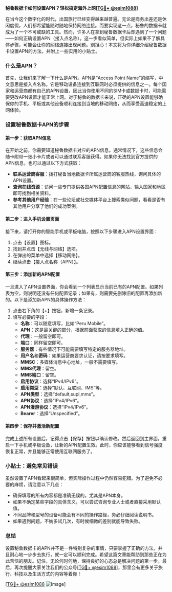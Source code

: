 **秘鲁数据卡如何设置APN？轻松搞定海外上网[[TG💪+ @esim1088](https://t.me/s/esim1088)]**

在当今这个数字化的时代，出国旅行已经变得越来越普遍。无论是商务出差还是休闲度假，人们都希望能随时随地保持网络连接。而要实现这一点，秘鲁的数据卡就成为了一个不可或缺的工具。然而，许多人在拿到秘鲁数据卡后却遇到了一个问题——如何正确设置APN（接入点名称）。这一步看似简单，但实际上如果不了解具体步骤，可能会让你的网络连接出现问题。别担心！本文将为你详细介绍秘鲁数据卡设置APN的方法，并附上一些实用的小贴士。

### 什么是APN？

首先，让我们来了解一下什么是APN。APN是“Access Point Name”的缩写，中文意思是接入点名称。它是移动设备连接到互联网时必须提供的信息之一。每个国家和运营商都有自己的APN设置，因此当你使用不同的SIM卡或数据卡时，可能需要更改APN设置才能正常上网。对于秘鲁的数据卡来说，正确的APN设置能够确保你的手机、平板或其他设备顺利连接到当地的移动网络，从而享受高速稳定的上网体验。

### 设置秘鲁数据卡APN的步骤

#### 第一步：获取APN信息
在开始之前，你需要知道秘鲁数据卡对应的APN信息。通常情况下，这些信息会随卡附带一张小卡片或者可以通过联系客服获得。如果你无法找到官方提供的APN信息，也可以通过以下方式获取：
- **联系运营商客服**：拨打秘鲁当地数据卡所属运营商的客服热线，询问具体的APN设置。
- **查询在线资源**：访问一些专门提供各国APN配置信息的网站，输入国家和地区即可找到相关资料。
- **参考其他用户经验**：在一些论坛或社交媒体平台上搜索类似问题，看看是否有其他用户分享了他们的成功案例。

#### 第二步：进入手机设置页面
接下来，请打开你的智能手机或平板电脑，按照以下步骤进入APN设置界面：
1. 点击【设置】图标。
2. 找到并点击【无线与网络】选项。
3. 在弹出的菜单中选择【移动网络】。
4. 继续点击【接入点名称（APN）】。

#### 第三步：添加新的APN配置
一旦进入了APN设置界面，你会看到一个列表显示当前已有的APN配置。如果列表为空，则说明还没有任何配置记录；如果有，则需要先删除旧的配置再添加新的。以下是添加新APN的具体操作方法：
1. 点击右下角的【+】按钮，新增一条记录。
2. 填写必要的字段：
   - **名称**：可以随意填写，比如“Peru Mobile”。
   - **APN**：这是最关键的部分，根据前面获取的信息填入正确的值。
   - **代理**：一般留空即可。
   - **端口**：同样留空即可。
   - **服务器**：有些情况下可能需要填写特定的服务器地址。
   - **用户名**和**密码**：如果运营商要求认证，请按要求填写。
   - **MMSC**：多媒体消息中心地址，一般不需要填写。
   - **MMS代理**：留空。
   - **MMS端口**：留空。
   - **启用协议**：选择“IPv4/IPv6”。
   - **启用类型**：选择“默认、互联网、IMS”等。
   - **APN类型**：选择“default,supl,mms”。
   - **APN协议**：选择“IPv4/IPv6”。
   - **APN漫游协议**：选择“IPv4/IPv6”。
   - **Bearer**：选择“Unspecified”。

#### 第四步：保存并激活新配置
完成上述所有设置后，记得点击【保存】按钮以确认修改。然后返回到主界面，重启一下手机或平板设备，让新的APN配置生效。此时，你应该能够看到信号强度恢复正常，并且能够正常使用互联网服务了。

### 小贴士：避免常见错误
虽然设置了APN看起来很简单，但实际操作过程中仍然容易犯错。为了避免不必要的麻烦，请注意以下几点：
- 确保填写的所有内容都是准确无误的，尤其是APN本身。
- 如果不确定某些字段的具体含义，可以尝试咨询专业人士或者直接采用默认值。
- 不同品牌和型号的设备可能会有不同的操作路径，务必仔细阅读说明书。
- 如果遇到问题，不妨多试几次，有时候细微的差别就能导致失败。

### 总结

设置秘鲁数据卡的APN并不是一件特别复杂的事情，只要掌握了正确的方法，并且耐心地一步步去执行，就一定可以顺利完成。希望这篇文章能帮助到那些正在为此苦恼的朋友。记住，无论何时何地，保持良好的心态总是解决问题的第一步。最后，再次提醒大家关注我们的公众号[[TG💪+ @esim1088](https://t.me/s/esim1088)]，那里会有更多关于旅行、科技以及生活方式的内容等着你！

[[TG💪+ @esim1088](https://t.me/s/esim1088) ![Image](https://i.postimg.cc/4NQfJmqS/Snipaste-2025-05-13-00-14-12.png)]